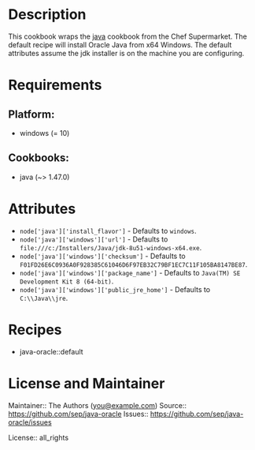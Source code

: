 # Description

This cookbook wraps the [java](https://supermarket.chef.io/cookbooks/java) cookbook from the Chef Supermarket.
The default recipe will install Oracle Java from x64 Windows. The default attributes assume the
jdk installer is on the machine you are configuring.
# Requirements

## Platform:

* windows (= 10)

## Cookbooks:

* java (~> 1.47.0)

# Attributes

* `node['java']['install_flavor']` -  Defaults to `windows`.
* `node['java']['windows']['url']` -  Defaults to `file:///c:/Installers/Java/jdk-8u51-windows-x64.exe`.
* `node['java']['windows']['checksum']` -  Defaults to `F01FD26E6C0936A0F928385C61046D6F97EB32C79BF1EC7C11F105BA8147BE87`.
* `node['java']['windows']['package_name']` -  Defaults to `Java(TM) SE Development Kit 8 (64-bit)`.
* `node['java']['windows']['public_jre_home']` -  Defaults to `C:\\Java\\jre`.

# Recipes

* java-oracle::default

# License and Maintainer

Maintainer:: The Authors (<you@example.com>)
Source:: https://github.com/sep/java-oracle
Issues:: https://github.com/sep/java-oracle/issues

License:: all_rights
